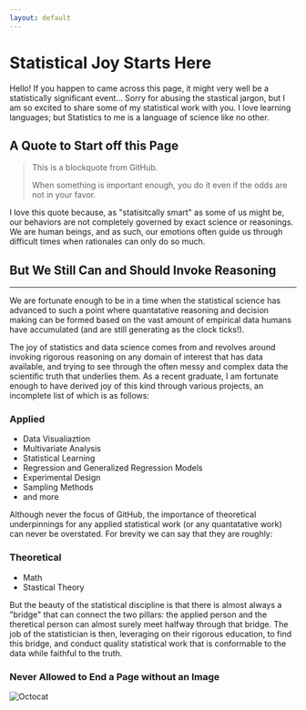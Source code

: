 ```yaml
---
layout: default
---
```


# Statistical Joy Starts Here
Hello! If you happen to came across this page, it might very well be a statistically significant event... Sorry for abusing the stastical jargon, but I am so excited to share some of my statistical work with you. I love learning languages; but Statistics to me is a language of science like no other.


## A Quote to Start off this Page

> This is a blockquote from GitHub.
>
> When something is important enough, you do it even if the odds are not in your favor.

I love this quote because, as "statisitcally smart" as some of us might be, our behaviors are not completely governed by exact science or reasonings. We are human beings, and as such, our emotions often guide us through difficult times when rationales can only do so much.

## But We Still Can and Should Invoke Reasoning

* * *

We are fortunate enough to be in a time when the statistical science has advanced to such a point where quantatative reasoning and decision making can be formed based on the vast amount of empirical data humans have accumulated (and are still generating as the clock ticks!).

The joy of statistics and data science comes from and revolves around invoking rigorous reasoning on any domain of interest that has data available, and trying to see through the often messy and complex data the scientific truth that underlies them. As a recent graduate, I am fortunate enough to have derived joy of this kind through various projects, an incomplete list of which is as follows:

### Applied

*   Data Visualiaztion
*   Multivariate Analysis
*   Statistical Learning
*   Regression and Generalized Regression Models
*   Experimental Design
*   Sampling Methods
*   and more

Although never the focus of GitHub, the importance of theoretical underpinnings for any applied statistical work (or any quantatative work) can never be overstated. For brevity we can say that they are roughly:

### Theoretical

* Math
* Stastical Theory

But the beauty of the statistical discipline is that there is almost always a "bridge" that can connect the two pillars: the applied person and the theretical person can almost surely meet halfway through that bridge. The job of the statistician is then, leveraging on their rigorous education, to find this bridge, and conduct quality statistical work that is conformable to the data while faithful to the truth.



### Never Allowed to End a Page without an Image

![Octocat](https://github.githubassets.com/images/icons/emoji/octocat.png)






